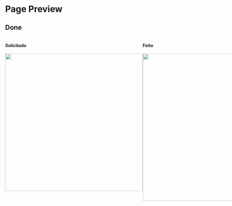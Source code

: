 # Page Preview
## Done
<div style="display: flex; justify-content:space-between;">
  <div style="width: 444px;; display: flex; flex-direction: column;">
    <h4>Solicitado</h4>
    <img src="https://i.imgur.com/CdJEJEK.png" style="width: 444px;">
  </div>
  <div style="width: 476px; display: flex; flex-direction: column;">
    <h4>Feito</h4>
    <img src="https://i.imgur.com/AnhW1xx.png" style="width: 476px;">
  </div>
</div>
